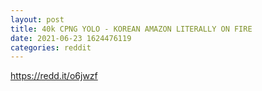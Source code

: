 ```yaml
--- 
layout: post 
title: 40k CPNG YOLO - KOREAN AMAZON LITERALLY ON FIRE 
date: 2021-06-23 1624476119 
categories: reddit 
--- 
```

https://redd.it/o6jwzf